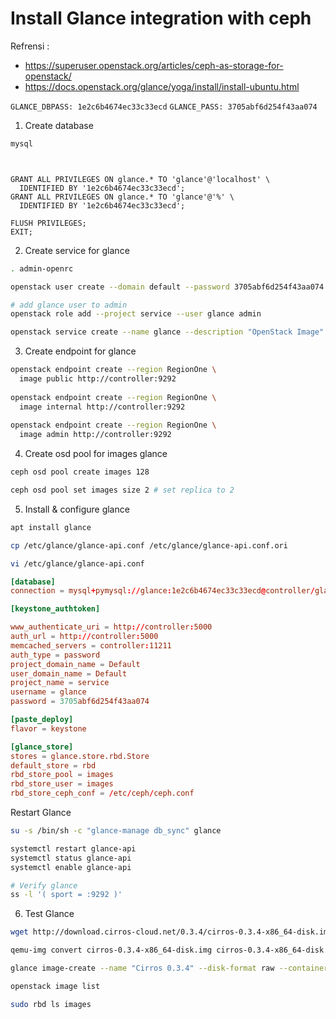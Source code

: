 # Install Glance integration with ceph

Refrensi : 
- https://superuser.openstack.org/articles/ceph-as-storage-for-openstack/
- https://docs.openstack.org/glance/yoga/install/install-ubuntu.html

`GLANCE_DBPASS: 1e2c6b4674ec33c33ecd`
`GLANCE_PASS: 3705abf6d254f43aa074`

1. Create database

```bash
mysql
```

```mysql


GRANT ALL PRIVILEGES ON glance.* TO 'glance'@'localhost' \
  IDENTIFIED BY '1e2c6b4674ec33c33ecd';
GRANT ALL PRIVILEGES ON glance.* TO 'glance'@'%' \
  IDENTIFIED BY '1e2c6b4674ec33c33ecd';
  
FLUSH PRIVILEGES;
EXIT;
```

2. Create service for glance

```bash
. admin-openrc

openstack user create --domain default --password 3705abf6d254f43aa074 glance

# add glance user to admin
openstack role add --project service --user glance admin

openstack service create --name glance --description "OpenStack Image" image
```

3. Create endpoint for glance

```bash
openstack endpoint create --region RegionOne \
  image public http://controller:9292
  
openstack endpoint create --region RegionOne \
  image internal http://controller:9292
  
openstack endpoint create --region RegionOne \
  image admin http://controller:9292

```

4. Create osd pool for images glance

```bash
ceph osd pool create images 128 

ceph osd pool set images size 2 # set replica to 2
```

5. Install & configure glance

```bash
apt install glance

cp /etc/glance/glance-api.conf /etc/glance/glance-api.conf.ori

vi /etc/glance/glance-api.conf

```

```cnf
[database]
connection = mysql+pymysql://glance:1e2c6b4674ec33c33ecd@controller/glance

[keystone_authtoken]

www_authenticate_uri = http://controller:5000
auth_url = http://controller:5000
memcached_servers = controller:11211
auth_type = password
project_domain_name = Default
user_domain_name = Default
project_name = service
username = glance
password = 3705abf6d254f43aa074

[paste_deploy]
flavor = keystone

[glance_store]
stores = glance.store.rbd.Store
default_store = rbd
rbd_store_pool = images
rbd_store_user = images
rbd_store_ceph_conf = /etc/ceph/ceph.conf

```

Restart Glance

```bash
su -s /bin/sh -c "glance-manage db_sync" glance

systemctl restart glance-api 
systemctl status glance-api 
systemctl enable glance-api 

# Verify glance
ss -l '( sport = :9292 )'
```

6. Test Glance

```bash
wget http://download.cirros-cloud.net/0.3.4/cirros-0.3.4-x86_64-disk.img

qemu-img convert cirros-0.3.4-x86_64-disk.img cirros-0.3.4-x86_64-disk.raw

glance image-create --name "Cirros 0.3.4" --disk-format raw --container-format bare --visibility public --file cirros-0.3.4-x86_64-disk.raw

openstack image list

sudo rbd ls images
```
